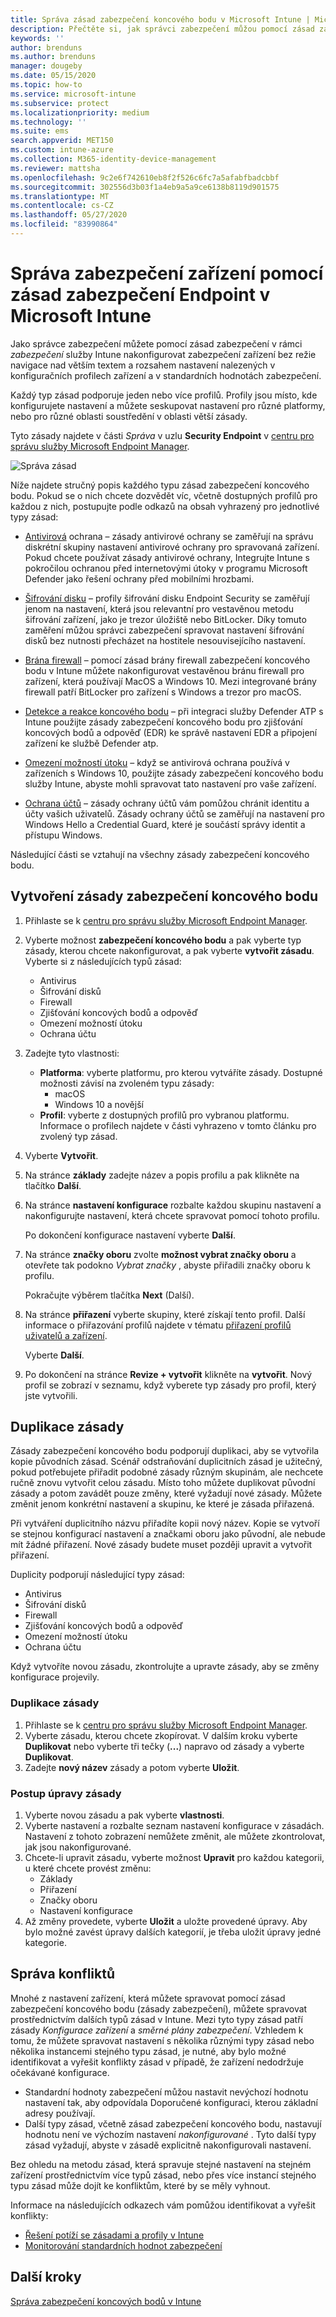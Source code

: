 ```yaml
---
title: Správa zásad zabezpečení koncového bodu v Microsoft Intune | Microsoft Docs
description: Přečtěte si, jak správci zabezpečení můžou pomocí zásad zabezpečení koncového bodu a profilů Zaměřte se na konfiguraci zabezpečení zařízení ve službě Microsoft Endpoint Manager.
keywords: ''
author: brenduns
ms.author: brenduns
manager: dougeby
ms.date: 05/15/2020
ms.topic: how-to
ms.service: microsoft-intune
ms.subservice: protect
ms.localizationpriority: medium
ms.technology: ''
ms.suite: ems
search.appverid: MET150
ms.custom: intune-azure
ms.collection: M365-identity-device-management
ms.reviewer: mattsha
ms.openlocfilehash: 9c2e6f742610eb8f2f526c6fc7a5afabfbadcbbf
ms.sourcegitcommit: 302556d3b03f1a4eb9a5a9ce6138b8119d901575
ms.translationtype: MT
ms.contentlocale: cs-CZ
ms.lasthandoff: 05/27/2020
ms.locfileid: "83990864"
---
```

# <a name="manage-device-security-with-endpoint-security-policies-in-microsoft-intune"></a>Správa zabezpečení zařízení pomocí zásad zabezpečení Endpoint v Microsoft Intune

Jako správce zabezpečení můžete pomocí zásad zabezpečení v rámci *zabezpečení* služby Intune nakonfigurovat zabezpečení zařízení bez režie navigace nad větším textem a rozsahem nastavení nalezených v konfiguračních profilech zařízení a v standardních hodnotách zabezpečení.

Každý typ zásad podporuje jeden nebo více profilů. Profily jsou místo, kde konfigurujete nastavení a můžete seskupovat nastavení pro různé platformy, nebo pro různé oblasti soustředění v oblasti větší zásady.

Tyto zásady najdete v části *Správa* v uzlu **Security Endpoint** v [centru pro správu služby Microsoft Endpoint Manager](https://go.microsoft.com/fwlink/?linkid=2109431).

![Správa zásad](./media/endpoint-security-policy/endpoint-security-policies.png)

Níže najdete stručný popis každého typu zásad zabezpečení koncového bodu. Pokud se o nich chcete dozvědět víc, včetně dostupných profilů pro každou z nich, postupujte podle odkazů na obsah vyhrazený pro jednotlivé typy zásad:

- [Antivirová](../protect/endpoint-security-antivirus-policy.md) ochrana – zásady antivirové ochrany se zaměřují na správu diskrétní skupiny nastavení antivirové ochrany pro spravovaná zařízení. Pokud chcete používat zásady antivirové ochrany, Integrujte Intune s pokročilou ochranou před internetovými útoky v programu Microsoft Defender jako řešení ochrany před mobilními hrozbami.

- [Šifrování disku](../protect/endpoint-security-disk-encryption-policy.md) – profily šifrování disku Endpoint Security se zaměřují jenom na nastavení, která jsou relevantní pro vestavěnou metodu šifrování zařízení, jako je trezor úložiště nebo BitLocker. Díky tomuto zaměření můžou správci zabezpečení spravovat nastavení šifrování disků bez nutnosti přecházet na hostitele nesouvisejícího nastavení.

- [Brána firewall](../protect/endpoint-security-firewall-policy.md) – pomocí zásad brány firewall zabezpečení koncového bodu v Intune můžete nakonfigurovat vestavěnou bránu firewall pro zařízení, která používají MacOS a Windows 10. Mezi integrované brány firewall patří BitLocker pro zařízení s Windows a trezor pro macOS.

- [Detekce a reakce koncového bodu](../protect/endpoint-security-edr-policy.md) – při integraci služby Defender ATP s Intune použijte zásady zabezpečení koncového bodu pro zjišťování koncových bodů a odpověď (EDR) ke správě nastavení EDR a připojení zařízení ke službě Defender atp.

- [Omezení možností útoku](../protect/endpoint-security-asr-policy.md) – když se antivirová ochrana používá v zařízeních s Windows 10, použijte zásady zabezpečení koncového bodu služby Intune, abyste mohli spravovat tato nastavení pro vaše zařízení.

- [Ochrana účtů](../protect/endpoint-security-account-protection-policy.md) – zásady ochrany účtů vám pomůžou chránit identitu a účty vašich uživatelů. Zásady ochrany účtů se zaměřují na nastavení pro Windows Hello a Credential Guard, které je součástí správy identit a přístupu Windows.

Následující části se vztahují na všechny zásady zabezpečení koncového bodu.

## <a name="create-an-endpoint-security-policy"></a>Vytvoření zásady zabezpečení koncového bodu

1. Přihlaste se k [centru pro správu služby Microsoft Endpoint Manager](https://go.microsoft.com/fwlink/?linkid=2109431).

2. Vyberte možnost **zabezpečení koncového bodu** a pak vyberte typ zásady, kterou chcete nakonfigurovat, a pak vyberte **vytvořit zásadu**. Vyberte si z následujících typů zásad:
   - Antivirus
   - Šifrování disků
   - Firewall
   - Zjišťování koncových bodů a odpověď
   - Omezení možností útoku
   - Ochrana účtu

3. Zadejte tyto vlastnosti:
   - **Platforma**: vyberte platformu, pro kterou vytváříte zásady. Dostupné možnosti závisí na zvoleném typu zásady:
     - macOS
     - Windows 10 a novější
   - **Profil**: vyberte z dostupných profilů pro vybranou platformu. Informace o profilech najdete v části vyhrazeno v tomto článku pro zvolený typ zásad.

4. Vyberte **Vytvořit**.

5. Na stránce **základy** zadejte název a popis profilu a pak klikněte na tlačítko **Další**.

6. Na stránce **nastavení konfigurace** rozbalte každou skupinu nastavení a nakonfigurujte nastavení, která chcete spravovat pomocí tohoto profilu.

   Po dokončení konfigurace nastavení vyberte **Další**.

7. Na stránce **značky oboru** zvolte **možnost vybrat značky oboru** a otevřete tak podokno *Vybrat značky* , abyste přiřadili značky oboru k profilu.
  
   Pokračujte výběrem tlačítka **Next** (Další).

8. Na stránce **přiřazení** vyberte skupiny, které získají tento profil. Další informace o přiřazování profilů najdete v tématu [přiřazení profilů uživatelů a zařízení](../configuration/device-profile-assign.md).

   Vyberte **Další**.

9. Po dokončení na stránce **Revize + vytvořit** klikněte na **vytvořit**. Nový profil se zobrazí v seznamu, když vyberete typ zásady pro profil, který jste vytvořili.

## <a name="duplicate-a-policy"></a>Duplikace zásady

Zásady zabezpečení koncového bodu podporují duplikaci, aby se vytvořila kopie původních zásad. Scénář odstraňování duplicitních zásad je užitečný, pokud potřebujete přiřadit podobné zásady různým skupinám, ale nechcete ručně znovu vytvořit celou zásadu. Místo toho můžete duplikovat původní zásady a potom zavádět pouze změny, které vyžadují nové zásady. Můžete změnit jenom konkrétní nastavení a skupinu, ke které je zásada přiřazená.

Při vytváření duplicitního názvu přiřadíte kopii nový název. Kopie se vytvoří se stejnou konfigurací nastavení a značkami oboru jako původní, ale nebude mít žádné přiřazení. Nové zásady budete muset později upravit a vytvořit přiřazení.  

Duplicity podporují následující typy zásad:

- Antivirus
- Šifrování disků
- Firewall
- Zjišťování koncových bodů a odpověď
- Omezení možností útoku
- Ochrana účtu

Když vytvoříte novou zásadu, zkontrolujte a upravte zásady, aby se změny konfigurace projevily.

### <a name="to-duplicate-a-policy"></a>Duplikace zásady

1. Přihlaste se k [centru pro správu služby Microsoft Endpoint Manager](https://go.microsoft.com/fwlink/?linkid=2109431).
2. Vyberte zásadu, kterou chcete zkopírovat. V dalším kroku vyberte **Duplikovat** nebo vyberte tři tečky (**...**) napravo od zásady a vyberte **Duplikovat**.
3. Zadejte **nový název** zásady a potom vyberte **Uložit**.

### <a name="to-edit-a-policy"></a>Postup úpravy zásady

1. Vyberte novou zásadu a pak vyberte **vlastnosti**.
2. Vyberte nastavení a rozbalte seznam nastavení konfigurace v zásadách. Nastavení z tohoto zobrazení nemůžete změnit, ale můžete zkontrolovat, jak jsou nakonfigurované.
3. Chcete-li upravit zásadu, vyberte možnost **Upravit** pro každou kategorii, u které chcete provést změnu:
   - Základy
   - Přiřazení
   - Značky oboru
   - Nastavení konfigurace
4. Až změny provedete, vyberte **Uložit** a uložte provedené úpravy.  Aby bylo možné zavést úpravy dalších kategorií, je třeba uložit úpravy jedné kategorie.

## <a name="manage-conflicts"></a>Správa konfliktů

Mnohé z nastavení zařízení, která můžete spravovat pomocí zásad zabezpečení koncového bodu (zásady zabezpečení), můžete spravovat prostřednictvím dalších typů zásad v Intune. Mezi tyto typy zásad patří zásady *Konfigurace zařízení* a *směrné plány zabezpečení*. Vzhledem k tomu, že můžete spravovat nastavení s několika různými typy zásad nebo několika instancemi stejného typu zásad, je nutné, aby bylo možné identifikovat a vyřešit konflikty zásad v případě, že zařízení nedodržuje očekávané konfigurace.

- Standardní hodnoty zabezpečení můžou nastavit nevýchozí hodnotu nastavení tak, aby odpovídala Doporučené konfiguraci, kterou základní adresy používají.
- Další typy zásad, včetně zásad zabezpečení koncového bodu, nastavují hodnotu není ve výchozím nastavení *nakonfigurované* . Tyto další typy zásad vyžadují, abyste v zásadě explicitně nakonfigurovali nastavení.

Bez ohledu na metodu zásad, která spravuje stejné nastavení na stejném zařízení prostřednictvím více typů zásad, nebo přes více instancí stejného typu zásad může dojít ke konfliktům, které by se měly vyhnout.

Informace na následujících odkazech vám pomůžou identifikovat a vyřešit konflikty:

- [Řešení potíží se zásadami a profily v Intune](../configuration/troubleshoot-policies-in-microsoft-intune.md)
- [Monitorování standardních hodnot zabezpečení](../protect/security-baselines-monitor.md#troubleshoot-using-per-setting-status)

## <a name="next-steps"></a>Další kroky

[Správa zabezpečení koncových bodů v Intune](../protect/endpoint-security.md)
